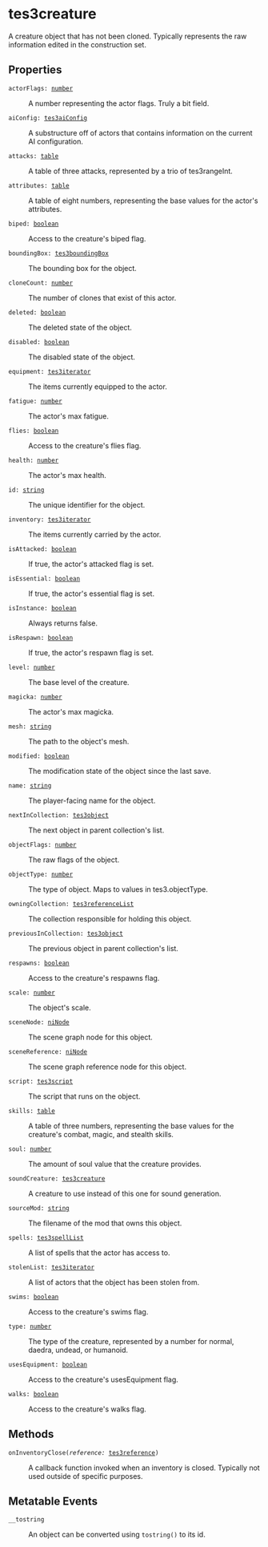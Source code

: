 # tes3creature

A creature object that has not been cloned. Typically represents the raw information edited in the construction set.

## Properties

<dl class="describe">
<dt><code class="descname">actorFlags: <a href="https://mwse.readthedocs.io/en/latest/lua/type/number.html">number</a></code></dt>
<dd>

A number representing the actor flags. Truly a bit field.

</dd>
<dt><code class="descname">aiConfig: <a href="https://mwse.readthedocs.io/en/latest/lua/type/tes3aiConfig.html">tes3aiConfig</a></code></dt>
<dd>

A substructure off of actors that contains information on the current AI configuration.

</dd>
<dt><code class="descname">attacks: <a href="https://mwse.readthedocs.io/en/latest/lua/type/table.html">table</a></code></dt>
<dd>

A table of three attacks, represented by a trio of tes3rangeInt.

</dd>
<dt><code class="descname">attributes: <a href="https://mwse.readthedocs.io/en/latest/lua/type/table.html">table</a></code></dt>
<dd>

A table of eight numbers, representing the base values for the actor's attributes.

</dd>
<dt><code class="descname">biped: <a href="https://mwse.readthedocs.io/en/latest/lua/type/boolean.html">boolean</a></code></dt>
<dd>

Access to the creature's biped flag.

</dd>
<dt><code class="descname">boundingBox: <a href="https://mwse.readthedocs.io/en/latest/lua/type/tes3boundingBox.html">tes3boundingBox</a></code></dt>
<dd>

The bounding box for the object.

</dd>
<dt><code class="descname">cloneCount: <a href="https://mwse.readthedocs.io/en/latest/lua/type/number.html">number</a></code></dt>
<dd>

The number of clones that exist of this actor.

</dd>
<dt><code class="descname">deleted: <a href="https://mwse.readthedocs.io/en/latest/lua/type/boolean.html">boolean</a></code></dt>
<dd>

The deleted state of the object.

</dd>
<dt><code class="descname">disabled: <a href="https://mwse.readthedocs.io/en/latest/lua/type/boolean.html">boolean</a></code></dt>
<dd>

The disabled state of the object.

</dd>
<dt><code class="descname">equipment: <a href="https://mwse.readthedocs.io/en/latest/lua/type/tes3iterator.html">tes3iterator</a></code></dt>
<dd>

The items currently equipped to the actor.

</dd>
<dt><code class="descname">fatigue: <a href="https://mwse.readthedocs.io/en/latest/lua/type/number.html">number</a></code></dt>
<dd>

The actor's max fatigue.

</dd>
<dt><code class="descname">flies: <a href="https://mwse.readthedocs.io/en/latest/lua/type/boolean.html">boolean</a></code></dt>
<dd>

Access to the creature's flies flag.

</dd>
<dt><code class="descname">health: <a href="https://mwse.readthedocs.io/en/latest/lua/type/number.html">number</a></code></dt>
<dd>

The actor's max health.

</dd>
<dt><code class="descname">id: <a href="https://mwse.readthedocs.io/en/latest/lua/type/string.html">string</a></code></dt>
<dd>

The unique identifier for the object.

</dd>
<dt><code class="descname">inventory: <a href="https://mwse.readthedocs.io/en/latest/lua/type/tes3iterator.html">tes3iterator</a></code></dt>
<dd>

The items currently carried by the actor.

</dd>
<dt><code class="descname">isAttacked: <a href="https://mwse.readthedocs.io/en/latest/lua/type/boolean.html">boolean</a></code></dt>
<dd>

If true, the actor's attacked flag is set.

</dd>
<dt><code class="descname">isEssential: <a href="https://mwse.readthedocs.io/en/latest/lua/type/boolean.html">boolean</a></code></dt>
<dd>

If true, the actor's essential flag is set.

</dd>
<dt><code class="descname">isInstance: <a href="https://mwse.readthedocs.io/en/latest/lua/type/boolean.html">boolean</a></code></dt>
<dd>

Always returns false.

</dd>
<dt><code class="descname">isRespawn: <a href="https://mwse.readthedocs.io/en/latest/lua/type/boolean.html">boolean</a></code></dt>
<dd>

If true, the actor's respawn flag is set.

</dd>
<dt><code class="descname">level: <a href="https://mwse.readthedocs.io/en/latest/lua/type/number.html">number</a></code></dt>
<dd>

The base level of the creature.

</dd>
<dt><code class="descname">magicka: <a href="https://mwse.readthedocs.io/en/latest/lua/type/number.html">number</a></code></dt>
<dd>

The actor's max magicka.

</dd>
<dt><code class="descname">mesh: <a href="https://mwse.readthedocs.io/en/latest/lua/type/string.html">string</a></code></dt>
<dd>

The path to the object's mesh.

</dd>
<dt><code class="descname">modified: <a href="https://mwse.readthedocs.io/en/latest/lua/type/boolean.html">boolean</a></code></dt>
<dd>

The modification state of the object since the last save.

</dd>
<dt><code class="descname">name: <a href="https://mwse.readthedocs.io/en/latest/lua/type/string.html">string</a></code></dt>
<dd>

The player-facing name for the object.

</dd>
<dt><code class="descname">nextInCollection: <a href="https://mwse.readthedocs.io/en/latest/lua/type/tes3object.html">tes3object</a></code></dt>
<dd>

The next object in parent collection's list.

</dd>
<dt><code class="descname">objectFlags: <a href="https://mwse.readthedocs.io/en/latest/lua/type/number.html">number</a></code></dt>
<dd>

The raw flags of the object.

</dd>
<dt><code class="descname">objectType: <a href="https://mwse.readthedocs.io/en/latest/lua/type/number.html">number</a></code></dt>
<dd>

The type of object. Maps to values in tes3.objectType.

</dd>
<dt><code class="descname">owningCollection: <a href="https://mwse.readthedocs.io/en/latest/lua/type/tes3referenceList.html">tes3referenceList</a></code></dt>
<dd>

The collection responsible for holding this object.

</dd>
<dt><code class="descname">previousInCollection: <a href="https://mwse.readthedocs.io/en/latest/lua/type/tes3object.html">tes3object</a></code></dt>
<dd>

The previous object in parent collection's list.

</dd>
<dt><code class="descname">respawns: <a href="https://mwse.readthedocs.io/en/latest/lua/type/boolean.html">boolean</a></code></dt>
<dd>

Access to the creature's respawns flag.

</dd>
<dt><code class="descname">scale: <a href="https://mwse.readthedocs.io/en/latest/lua/type/number.html">number</a></code></dt>
<dd>

The object's scale.

</dd>
<dt><code class="descname">sceneNode: <a href="https://mwse.readthedocs.io/en/latest/lua/type/niNode.html">niNode</a></code></dt>
<dd>

The scene graph node for this object.

</dd>
<dt><code class="descname">sceneReference: <a href="https://mwse.readthedocs.io/en/latest/lua/type/niNode.html">niNode</a></code></dt>
<dd>

The scene graph reference node for this object.

</dd>
<dt><code class="descname">script: <a href="https://mwse.readthedocs.io/en/latest/lua/type/tes3script.html">tes3script</a></code></dt>
<dd>

The script that runs on the object.

</dd>
<dt><code class="descname">skills: <a href="https://mwse.readthedocs.io/en/latest/lua/type/table.html">table</a></code></dt>
<dd>

A table of three numbers, representing the base values for the creature's combat, magic, and stealth skills.

</dd>
<dt><code class="descname">soul: <a href="https://mwse.readthedocs.io/en/latest/lua/type/number.html">number</a></code></dt>
<dd>

The amount of soul value that the creature provides.

</dd>
<dt><code class="descname">soundCreature: <a href="https://mwse.readthedocs.io/en/latest/lua/type/tes3creature.html">tes3creature</a></code></dt>
<dd>

A creature to use instead of this one for sound generation.

</dd>
<dt><code class="descname">sourceMod: <a href="https://mwse.readthedocs.io/en/latest/lua/type/string.html">string</a></code></dt>
<dd>

The filename of the mod that owns this object.

</dd>
<dt><code class="descname">spells: <a href="https://mwse.readthedocs.io/en/latest/lua/type/tes3spellList.html">tes3spellList</a></code></dt>
<dd>

A list of spells that the actor has access to.

</dd>
<dt><code class="descname">stolenList: <a href="https://mwse.readthedocs.io/en/latest/lua/type/tes3iterator.html">tes3iterator</a></code></dt>
<dd>

A list of actors that the object has been stolen from.

</dd>
<dt><code class="descname">swims: <a href="https://mwse.readthedocs.io/en/latest/lua/type/boolean.html">boolean</a></code></dt>
<dd>

Access to the creature's swims flag.

</dd>
<dt><code class="descname">type: <a href="https://mwse.readthedocs.io/en/latest/lua/type/number.html">number</a></code></dt>
<dd>

The type of the creature, represented by a number for normal, daedra, undead, or humanoid.

</dd>
<dt><code class="descname">usesEquipment: <a href="https://mwse.readthedocs.io/en/latest/lua/type/boolean.html">boolean</a></code></dt>
<dd>

Access to the creature's usesEquipment flag.

</dd>
<dt><code class="descname">walks: <a href="https://mwse.readthedocs.io/en/latest/lua/type/boolean.html">boolean</a></code></dt>
<dd>

Access to the creature's walks flag.

</dd>
</dl>

## Methods

<dl class="describe">
<dt><code class="descname">onInventoryClose(<i>reference:</i> <a href="https://mwse.readthedocs.io/en/latest/lua/type/tes3reference.html">tes3reference</a>)</code></dt>
<dd>

A callback function invoked when an inventory is closed. Typically not used outside of specific purposes.

</dd>
</dl>

## Metatable Events

<dl class="describe">
<dt><code class="descname">__tostring</code></dt>
<dd>

An object can be converted using `tostring()` to its id.

</dd>
</dl>
